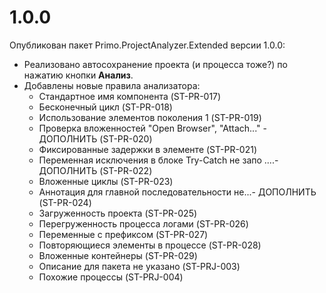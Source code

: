 # 1.0.0

Опубликован пакет Primo.ProjectAnalyzer.Extended версии 1.0.0:
* Реализовано автосохранение проекта (и процесса тоже?) по нажатию кнопки **Анализ**.
* Добавлены новые правила анализатора:
  * Стандартное имя компонента (ST-PR-017)
  * Бесконечный цикл (ST-PR-018)
  * Использование элементов поколения 1 (ST-PR-019)
  * Проверка вложенностей "Open Browser", "Attach..." - ДОПОЛНИТЬ (ST-PR-020)
  * Фиксированные задержки в элементе (ST-PR-021)
  * Переменная исключения в блоке Try-Catch не запо ....- ДОПОЛНИТЬ (ST-PR-022)
  * Вложенные циклы (ST-PR-023)
  * Аннотация для главной последовательности не...- ДОПОЛНИТЬ (ST-PR-024)
  * Загруженность проекта (ST-PR-025)
  * Перегруженность процесса логами (ST-PR-026)
  * Переменные с префиксом (ST-PR-027)
  * Повторяющиеся элементы в процессе (ST-PR-028)
  * Вложенные контейнеры (ST-PR-029)
  * Описание для пакета не указано (ST-PRJ-003)
  * Похожие процессы (ST-PRJ-004)

